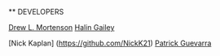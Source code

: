 ** DEVELOPERS


[Drew L. Mortenson](https://github.com/DrewsCodeLife)
[Halin Gailey](https://github.com/hgailey)

[Nick Kaplan] (https://github.com/NickK21)
[Patrick Guevarra](https://github.com/pvguevarra)
